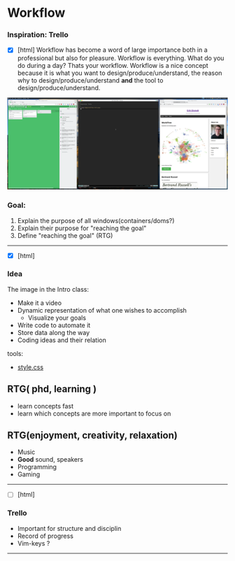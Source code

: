 # Workflow

### **Inspiration:** Trello

* [x] [html]
Workflow has become a word of large importance both in a professional but also
for pleasure. Workflow is everything. What do you do during a day? Thats your
workflow. Workflow is a nice concept because it is what you want to
design/produce/understand, the reason why to design/produce/understand **and**
the tool to  design/produce/understand.

![img](images/workflow_trello_blog.png)


### **Goal:**
1. Explain the purpose of all windows(containers/doms?)
2. Explain their purpose for "reaching the goal"
3. Define "reaching the goal" (RTG)

---------------------------------

* [x] [html]
### Idea

The image in the Intro class: 
* Make it a video
* Dynamic representation of what one wishes to accomplish
  * Visualize your goals
* Write code to automate it
* Store data along the way
* Coding ideas and their relation


tools:
* [style.css](/style.css)


## RTG( phd, learning )

* learn concepts fast
* learn which concepts are more important to focus on


## RTG(enjoyment, creativity, relaxation)

* Music
* **Good** sound, speakers
* Programming 
* Gaming

------------------------------
* [ ] [html]
### Trello

* Important for structure and disciplin
* Record of progress
* Vim-keys ?

---------------------------------
